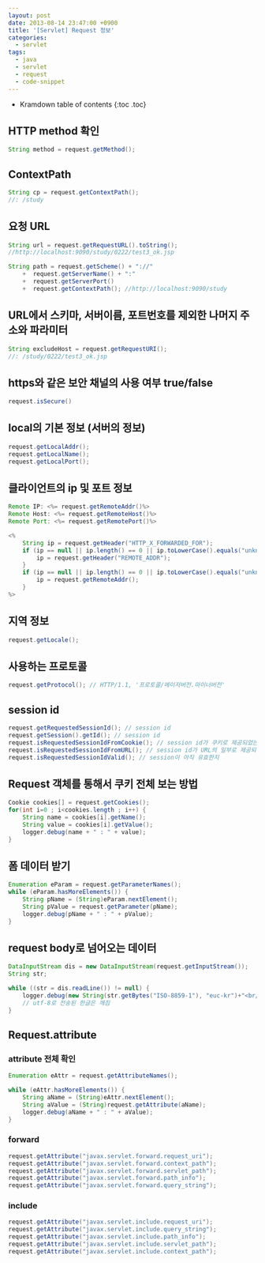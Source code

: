 ```yaml
---
layout: post
date: 2013-08-14 23:47:00 +0900
title: '[Servlet] Request 정보'
categories:
  - servlet
tags:
  - java
  - servlet
  - request
  - code-snippet
---
```


* Kramdown table of contents
{:toc .toc}

## HTTP method 확인

```java
String method = request.getMethod();
```

## ContextPath

```java
String cp = request.getContextPath();
//: /study
```

## 요청 URL

```java
String url = request.getRequestURL().toString();
//http://localhost:9090/study/0222/test3_ok.jsp

String path = request.getScheme() + "://"
    +  request.getServerName() + ":"
    +  request.getServerPort()
    +  request.getContextPath(); //http://localhost:9090/study
```

## URL에서 스키마, 서버이름, 포트번호를 제외한 나머지 주소와 파라미터

```java
String excludeHost = request.getRequestURI();
//: /study/0222/test3_ok.jsp
```

## https와 같은 보안 채널의 사용 여부 true/false

```java
request.isSecure()
```

## local의 기본 정보 (서버의 정보)

```java
request.getLocalAddr();
request.getLocalName();
request.getLocalPort();
```

## 클라이언트의 ip 및 포트 정보

```java
Remote IP: <%= request.getRemoteAddr()%>
Remote Host: <%= request.getRemoteHost()%>
Remote Port: <%= request.getRemotePort()%>

<%
    String ip = request.getHeader("HTTP_X_FORWARDED_FOR");
    if (ip == null || ip.length() == 0 || ip.toLowerCase().equals("unknown")) {
        ip = request.getHeader("REMOTE_ADDR");
    }
    if (ip == null || ip.length() == 0 || ip.toLowerCase().equals("unknown")) {
        ip = request.getRemoteAddr();
    }
%>
```

## 지역 정보

```java
request.getLocale();
```

## 사용하는 프로토콜

```java
request.getProtocol(); // HTTP/1.1, '프로토콜/메이저버전.마이너버전'
```

## session id

```java
request.getRequestedSessionId(); // session id
request.getSession().getId(); // session id
request.isRequestedSessionIdFromCookie(); // session id가 쿠키로 제공되었는지 여부
request.isRequestedSessionIdFromURL(); // session id가 URL의 일부로 제공되었는지 여부
request.isRequestedSessionIdValid(); // session이 아직 유효한지
```

## Request 객체를 통해서 쿠키 전체 보는 방법

```java
Cookie cookies[] = request.getCookies();
for(int i=0 ; i<cookies.length ; i++) {
    String name = cookies[i].getName();
    String value = cookies[i].getValue();
    logger.debug(name + " : " + value);
}
```

## 폼 데이터 받기

```java
Enumeration eParam = request.getParameterNames();
while (eParam.hasMoreElements()) {
    String pName = (String)eParam.nextElement();
    String pValue = request.getParameter(pName);
    logger.debug(pName + " : " + pValue);
}
```

## request body로 넘어오는 데이터

```java
DataInputStream dis = new DataInputStream(request.getInputStream());
String str;

while ((str = dis.readLine()) != null) {
    logger.debug(new String(str.getBytes("ISO-8859-1"), "euc-kr")+"<br/>");
    // utf-8로 전송된 한글은 깨짐
}
```

## Request.attribute

### attribute 전체 확인

```java
Enumeration eAttr = request.getAttributeNames();

while (eAttr.hasMoreElements()) {
    String aName = (String)eAttr.nextElement();
    String aValue = (String)request.getAttribute(aName);
    logger.debug(aName + " : " + aValue);
}
```

### forward

```java
request.getAttribute("javax.servlet.forward.request_uri");
request.getAttribute("javax.servlet.forward.context_path");
request.getAttribute("javax.servlet.forward.servlet_path");
request.getAttribute("javax.servlet.forward.path_info");
request.getAttribute("javax.servlet.forward.query_string");
```

### include

```java
request.getAttribute("javax.servlet.include.request_uri");
request.getAttribute("javax.servlet.include.query_string");
request.getAttribute("javax.servlet.include.path_info");
request.getAttribute("javax.servlet.include.servlet_path");
request.getAttribute("javax.servlet.include.context_path");
```
